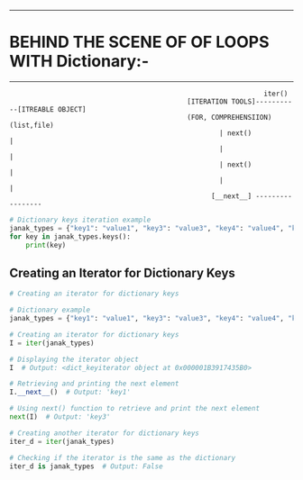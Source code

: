 ____________________________________________________________________________________________________________________________________________________
# **BEHIND THE SCENE OF OF LOOPS WITH Dictionary:-**
______________________________________________________________________________________________________________________________________________________            
                                                                   iter()
                                                [ITERATION TOOLS]-----------[ITREABLE OBJECT]
                                                (FOR, COMPREHENSIION)       (list,file)
                                                        | next()                 |
                                                        |                        |
                                                        | next()                 |
                                                        |                        |
                                                      [__next__] -----------------
                                

```python
# Dictionary keys iteration example
janak_types = {"key1": "value1", "key3": "value3", "key4": "value4", "key5": "value5"}
for key in janak_types.keys():
    print(key)
```

## Creating an Iterator for Dictionary Keys

```python
# Creating an iterator for dictionary keys

# Dictionary example
janak_types = {"key1": "value1", "key3": "value3", "key4": "value4", "key5": "value5"}

# Creating an iterator for dictionary keys
I = iter(janak_types)

# Displaying the iterator object
I  # Output: <dict_keyiterator object at 0x000001B3917435B0>

# Retrieving and printing the next element
I.__next__()  # Output: 'key1'

# Using next() function to retrieve and print the next element
next(I)  # Output: 'key3'

# Creating another iterator for dictionary keys
iter_d = iter(janak_types)

# Checking if the iterator is the same as the dictionary
iter_d is janak_types  # Output: False
```